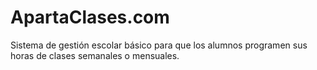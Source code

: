 # ApartaClases.com
Sistema de gestión escolar básico para que los alumnos programen sus horas de clases semanales o mensuales.
